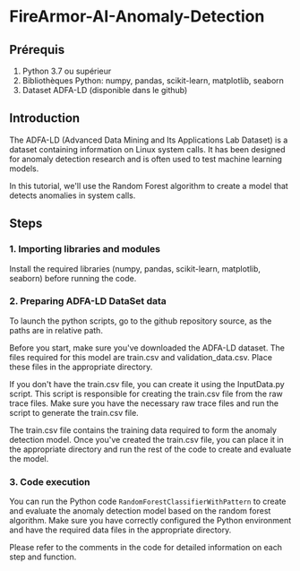 # FireArmor-AI-Anomaly-Detection

## Prérequis
  1. Python 3.7 ou supérieur
  2. Bibliothèques Python: numpy, pandas, scikit-learn, matplotlib, seaborn
  3. Dataset ADFA-LD (disponible dans le github)


## Introduction
The ADFA-LD (Advanced Data Mining and Its Applications Lab Dataset) is a dataset containing information on Linux system calls. It has been designed for anomaly detection research and is often used to test machine learning models.

In this tutorial, we'll use the Random Forest algorithm to create a model that detects anomalies in system calls.

## Steps

### 1. Importing libraries and modules

Install the required libraries (numpy, pandas, scikit-learn, matplotlib, seaborn) before running the code.
### 2. Preparing ADFA-LD DataSet data

To launch the python scripts, go to the github repository source, as the paths are in relative path.

Before you start, make sure you've downloaded the ADFA-LD dataset. The files required for this model are train.csv and validation_data.csv. Place these files in the appropriate directory.

If you don't have the train.csv file, you can create it using the InputData.py script. This script is responsible for creating the train.csv file from the raw trace files. Make sure you have the necessary raw trace files and run the script to generate the train.csv file.

The train.csv file contains the training data required to form the anomaly detection model. Once you've created the train.csv file, you can place it in the appropriate directory and run the rest of the code to create and evaluate the model.
### 3. Code execution

You can run the Python code `RandomForestClassifierWithPattern` to create and evaluate the anomaly detection model based on the random forest algorithm. Make sure you have correctly configured the Python environment and have the required data files in the appropriate directory.

Please refer to the comments in the code for detailed information on each step and function.